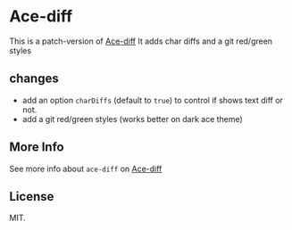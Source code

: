 # Ace-diff

This is a patch-version of [Ace-diff](https://github.com/ace-diff/ace-diff)
It adds char diffs and a git red/green styles

## changes
- add an option `charDiffs` (default to `true`) to control if shows text diff or not.
- add a git red/green styles (works better on dark ace theme)

## More Info
See more info about `ace-diff` on [Ace-diff](https://github.com/ace-diff/ace-diff)

## License
MIT.
